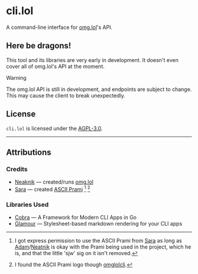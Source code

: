 # cli.lol

A command-line interface for [omg.lol](https://omg.lol)'s API.

## Here be dragons!

This tool and its libraries are very early in development.
It doesn't even cover all of omg.lol's API at the moment.

> [!WARNING]
> The omg.lol API is still in development, and endpoints are subject to change. This may cause the client to break unexpectedly.

## License

`cli.lol` is licensed under the [AGPL-3.0](/LICENSE).

---

## Attributions

### Credits

- [Neaknik](https://neatnik.net)
  — created/runs [omg.lol](https://omg.lol)
- [Sara](https://sarajoy.dev/#sara)
  — created [ASCII Prami](https://sarajoy.dev/blog/short/2023-01-18-ascii-art-heart) [^1] [^2]

### Libraries Used

- [Cobra](https://cobra.dev)
  — A Framework for Modern CLI Apps in Go
- [Glamour](https://github.com/charmbracelet/glamour)
  — Stylesheet-based markdown rendering for your CLI apps

<!-- Footnotes -->

[^1]: I got express permission to use the ASCII Prami from [Sara](https://sarajoy.dev/#sara) as long as
[Adam](https://adam.omg.lol)/[Neatnik](https://neatnik.net) is okay with the Prami being used in the project, which he is,
and that the little 'sjw' sig on it isn't removed.

[^2]: I found the ASCII Prami logo though [omglolcli](https://github.com/rknightuk/omglolcli).
